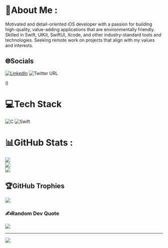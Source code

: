 # 💫About Me :
Motivated and detail-oriented iOS developer with a passion for building high-quality, value-adding applications that are environmentally friendly. Skilled in Swift, UIKit, SwiftUI, Xcode, and other industry-standard tools and technologies. Seeking remote work on projects that align with my values and interests.




## 🌐Socials
[![LinkedIn](https://img.shields.io/badge/LinkedIn-%230077B5.svg?logo=linkedin&logoColor=white)](https://linkedin.com/in/TahhanCoding/) 
![[Twitter URL](https://twitter.com/TahhanCoding/)](https://img.shields.io/twitter/url?style=social)

()

# 💻Tech Stack
![C](https://img.shields.io/badge/c-%2300599C.svg?style=plastic&logo=c&logoColor=white) ![Swift](https://img.shields.io/badge/swift-F54A2A?style=plastic&logo=swift&logoColor=white) 
# 📊GitHub Stats :
![](https://github-readme-stats.vercel.app/api?username=TahhanCoding&theme=blueberry&hide_border=true&include_all_commits=false&count_private=true)<br/>
![](https://github-readme-streak-stats.herokuapp.com/?user=TahhanCoding&theme=blueberry&hide_border=true)<br/>
![](https://github-readme-stats.vercel.app/api/top-langs/?username=TahhanCoding&theme=blueberry&hide_border=true&include_all_commits=false&count_private=true&layout=compact)

## 🏆GitHub Trophies
![](https://github-profile-trophy.vercel.app/?username=TahhanCoding&theme=juicyfresh&no-frame=true&no-bg=true&margin-w=4)

### ✍️Random Dev Quote
![](https://quotes-github-readme.vercel.app/api?type=horizontal&theme=radical)

---
[![](https://visitcount.itsvg.in/api?id=TahhanCoding&icon=0&color=6)](https://visitcount.itsvg.in)
